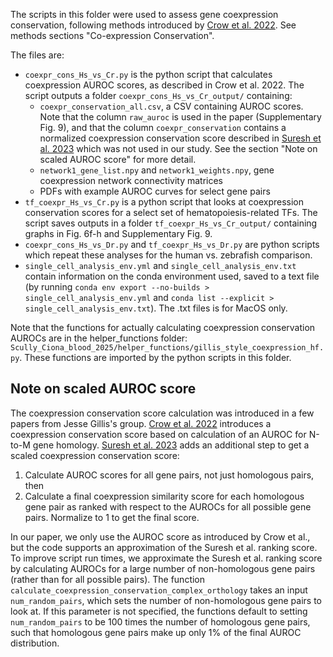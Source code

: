 The scripts in this folder were used to assess gene coexpression conservation, following methods introduced by [Crow et al. 2022](https://dx.doi.org/10.1093/nar/gkac276). See methods sections "Co-expression Conservation".

The files are:
- `coexpr_cons_Hs_vs_Cr.py` is the python script that calculates coexpression AUROC scores, as described in Crow et al. 2022. The script outputs a folder `coexpr_cons_Hs_vs_Cr_output/` containing:
    - `coexpr_conservation_all.csv`, a CSV containing AUROC scores. Note that the column `raw_auroc` is used in the paper (Supplementary Fig. 9), and that the column `coexpr_conservation` contains a normalized coexpression conservation score described in [Suresh et al. 2023](http://dx.doi.org/10.1038/s41559-023-02186-7) which was not used in our study. See the section "Note on scaled AUROC score" for more detail.
    - `network1_gene_list.npy` and `network1_weights.npy`, gene coexpression network connectivity matrices
    - PDFs with example AUROC curves for select gene pairs
- `tf_coexpr_Hs_vs_Cr.py` is a python script that looks at coexpression conservation scores for a select set of hematopoiesis-related TFs. The script saves outputs in a folder `tf_coexpr_Hs_vs_Cr_output/` containing graphs in Fig. 6f-h and Supplementary Fig. 9.
- `coexpr_cons_Hs_vs_Dr.py` and `tf_coexpr_Hs_vs_Dr.py` are python scripts which repeat these analyses for the human vs. zebrafish comparison.
- `single_cell_analysis_env.yml` and `single_cell_analysis_env.txt` contain information on the conda environment used, saved to a text file (by running `conda env export --no-builds > single_cell_analysis_env.yml` and `conda list --explicit > single_cell_analysis_env.txt`). The .txt files is for MacOS only.

Note that the functions for actually calculating coexpression conservation AUROCs are in the helper_functions folder: `Scully_Ciona_blood_2025/helper_functions/gillis_style_coexpression_hf.py`. These functions are imported by the python scripts in this folder.

## Note on scaled AUROC score
The coexpression conservation score calculation was introduced in a few papers from Jesse Gillis's group. [Crow et al. 2022](https://dx.doi.org/10.1093/nar/gkac276) introduces a coexpression conservation score based on calculation of an AUROC for N-to-M gene homology. [Suresh et al. 2023](http://dx.doi.org/10.1038/s41559-023-02186-7) adds an additional step to get a scaled coexpression conservation score:
1. Calculate AUROC scores for all gene pairs, not just homologous pairs, then
2. Calculate a final coexpression similarity score for each homologous gene pair as ranked with respect to the AUROCs for all possible gene pairs. Normalize to 1 to get the final score.

In our paper, we only use the AUROC score as introduced by Crow et al., but the code supports an approximation of the Suresh et al. ranking score. To improve script run times, we approximate the Suresh et al. ranking score by calculating AUROCs for a large number of non-homologous gene pairs (rather than for all possible pairs). The function `calculate_coexpression_conservation_complex_orthology` takes an input `num_random_pairs`, which sets the number of non-homologous gene pairs to look at. If this parameter is not specified, the functions default to setting `num_random_pairs` to be 100 times the number of homologous gene pairs, such that homologous gene pairs make up only 1% of the final AUROC distribution.
